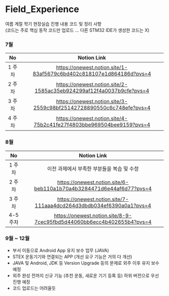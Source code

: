 # Field_Experience
여름 계절 학기 현장실습 진행 내용 코드 및 정리 사항 <br>
(코드는 주로 핵심 동작 코드만 업로드 ... 다른 STM32 IDE가 생성한 코드는 X)

### 7월
| No | Notion Link |
|:--------:|:--------:|
| 1 주차 | https://onewest.notion.site/1-83af5679c6bd402c818107e1d864186d?pvs=4 |
| 2 주차 | https://onewest.notion.site/2-1585ac35eb924299af12f4a0037b9cfe?pvs=4 |
| 3 주차 | https://onewest.notion.site/3-2559c98bf25142728890550c6c748efe?pvs=4 |
| 4 주차 | https://onewest.notion.site/4-75b2c41fe27f4803bbe969504bee9159?pvs=4 |

### 8월
| No | Notion Link |
|:--------:|:--------:|
| 1 주차 | 이전 과제에서 부족한 부분들을 복습 및 수정 |
| 2 주차 | https://onewest.notion.site/6-beb110a1b70a4b3284471d6e44af6d77?pvs=4 |
| 3 주차 | https://onewest.notion.site/7-111aaa4dcd264d3dbdb034ef6390a0a1?pvs=4 |
| 4-5 주차 | https://onewest.notion.site/8-9-7cec95fbd5d44060bb6ecc4b402655b4?pvs=4 |

### 9월 ~ 12월
* 부서 이동으로 Android App 유지 보수 업무 (JAVA)
* STEX 운동기기와 연결되는 APP (개선 요구 기능은 거의 다 개선)
* JAVA 및 Android, JDK 등 Version Upgrade 등의 문제로 외주 이후 유지 보수 예정
* 외주 완성 전까지 신규 기능 (추천 운동, 새로운 기기 등록 등) 하위 버전으로 우선 진행 예정
* 코드 업로드는 어려울듯 
